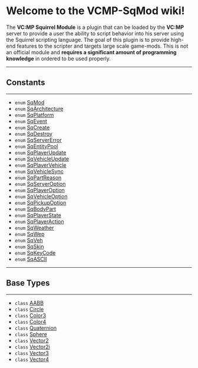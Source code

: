 #  Welcome to the VCMP-SqMod wiki!

The **VC:MP Squirrel Module** is a plugin that can be loaded by the **VC:MP** server to provide a user the ability to script behavior into his server using the Squirrel scripting language. The goal of this plugin is to provide high-end features to the scripter and targets large scale game-mods. This is not an official module and __requires a significant amount of programming knowledge__ in ordered to be used properly.

----

## Constants

----

* `enum` [SqMod](Enum.SqMod)
* `enum` [SqArchitecture](Enum.SqArchitecture)
* `enum` [SqPlatform](Enum.SqPlatform)
* `enum` [SqEvent](Enum.SqEvent)
* `enum` [SqCreate](Enum.SqCreate)
* `enum` [SqDestroy](Enum.SqDestroy)
* `enum` [SqServerError](Enum.SqServerError)
* `enum` [SqEntityPool](Enum.SqEntityPool)
* `enum` [SqPlayerUpdate](Enum.SqPlayerUpdate)
* `enum` [SqVehicleUpdate](Enum.SqVehicleUpdate)
* `enum` [SqPlayerVehicle](Enum.SqPlayerVehicle)
* `enum` [SqVehicleSync](Enum.SqVehicleSync)
* `enum` [SqPartReason](Enum.SqPartReason)
* `enum` [SqServerOption](Enum.SqServerOption)
* `enum` [SqPlayerOption](Enum.SqPlayerOption)
* `enum` [SqVehicleOption](Enum.SqVehicleOption)
* `enum` [SqPickupOption](Enum.SqPickupOption)
* `enum` [SqBodyPart](Enum.SqBodyPart)
* `enum` [SqPlayerState](Enum.SqPlayerState)
* `enum` [SqPlayerAction](Enum.SqPlayerAction)
* `enum` [SqWeather](Enum.SqWeather)
* `enum` [SqWep](Enum.SqWep)
* `enum` [SqVeh](Enum.SqVeh)
* `enum` [SqSkin](Enum.SqSkin)
* `enum` [SqKeyCode](Enum.SqKeyCode)
* `enum` [SqASCII](Enum.SqASCII)

----

## Base Types

----

* `class` [AABB](Class.AABB)
* `class` [Circle](Class.Circle)
* `class` [Color3](Class.Color3)
* `class` [Color4](Class.Color4)
* `class` [Quaternion](Class.Quaternion)
* `class` [Sphere](Class.Sphere)
* `class` [Vector2](Class.Vector2)
* `class` [Vector2i](Class.Vector2i)
* `class` [Vector3](Class.Vector3)
* `class` [Vector4](Class.Vector4)
